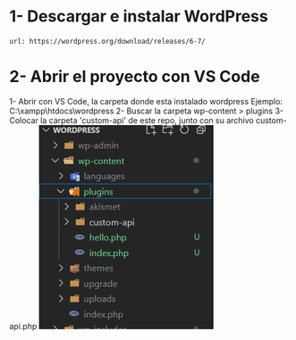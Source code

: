 # 1- Descargar e instalar WordPress
```
url: https://wordpress.org/download/releases/6-7/
```

# 2- Abrir el proyecto con VS Code
1- Abrir con VS Code, la carpeta donde esta instalado wordpress
    Ejemplo: C:\xampp\htdocs\wordpress
2- Buscar la carpeta wp-content > plugins
3- Colocar la carpeta 'custom-api' de este repo, junto con su archivo custom-api.php
![Plugin Directory](wp-content/plugins/custom-api/docs/image.png)

